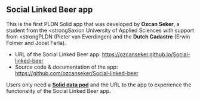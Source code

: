 <H2>Social Linked Beer app</H2>

This is the first PLDN Solid app that was developed by <strong>Ozcan Seker</strong>, a student from the <strongSaxion University of Applied Sciences</strong> with support from <strongPLDN</strong> (Pieter van Everdingen) and the <strong>Dutch Cadastre</strong> (Erwin Folmer and Joost Farla).

- URL of the Social Linked Beer app: https://ozcanseker.github.io/Social-linked-beer
- Source code & documentation of the app: https://github.com/ozcanseker/Social-linked-beer

Users only need a <strong>[Solid data pod](https://solidproject.org/use-solid/)</strong> and the URL to the app to experience the functonality of the Social Linked Beer app.
